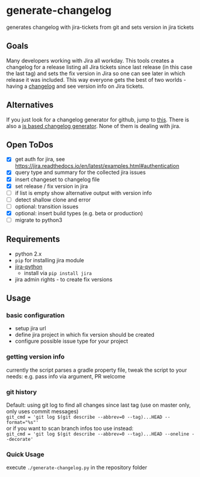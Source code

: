 # generate-changelog
generates changelog with jira-tickets from git and sets version in jira tickets

## Goals
Many developers working with Jira all workday. This tools creates a changelog for a release listing all Jira tickets since last release (in this case the last tag) and sets the fix version in Jira so one can see later in which release it was included. This way everyone gets the best of two worlds - having a [changelog][1] and see version info on Jira tickets.

## Alternatives
If you just look for a changelog generator for github, jump to [this](https://github.com/github-changelog-generator/github-changelog-generator).
There is also a [js based changelog generator](https://github.com/lob/generate-changelog).
None of them is dealing with jira.

## Open ToDos
- [x] get auth for jira, see https://jira.readthedocs.io/en/latest/examples.html#authentication
- [x] query type and summary for the collected jira issues
- [x] insert changeset to changelog file
- [x] set release / fix version in jira
- [ ] if list is empty show alternative output with version info
- [ ] detect shallow clone and error
- [ ] optional: transition issues
- [x] optional: insert build types (e.g. beta or production)
- [ ] migrate to python3

## Requirements
- python 2.x
- `pip` for installing jira module
- [jira-python](https://github.com/pycontribs/jira)
    - install via `pip install jira`
- jira admin rights - to create fix versions


## Usage

### basic configuration
- setup jira url
- define jira project in which fix version should be created
- configure possible issue type for your project

### getting version info
currently the script parses a gradle property file, tweak the script to your needs: e.g. pass info via argument, PR
welcome

### git history
Default: using git log to find all changes since last tag (use on master only, only uses commit messages)  
`git_cmd = 'git log $(git describe --abbrev=0 --tag)...HEAD --format="%s"'`  
or if you want to scan branch infos too use instead:  
`git_cmd = 'git log $(git describe --abbrev=0 --tag)...HEAD --oneline --decorate'`

### Quick Usage
execute `./generate-changelog.py` in the repository folder



[1]: https://keepachangelog.com/en/1.0.0/
